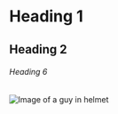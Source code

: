# Heading 1
## Heading 2
###### Heading 6
![Image of a guy in helmet](https://octodex.github.com/images/mcefeeline.jpg)
